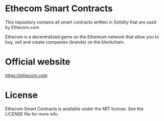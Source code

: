 # Ethecom Smart Contracts
This repository contains all smart contracts written in Solidity that are used by Ethecom.com

Ethecom is a decentralized game on the Ethereum network that allow you to buy, sell and create companies (brands) on the blockchain.

# Official website
https://ethecom.com

# License

Ethecom Smart Contracts is available under the MIT license. See the LICENSE file for more info.